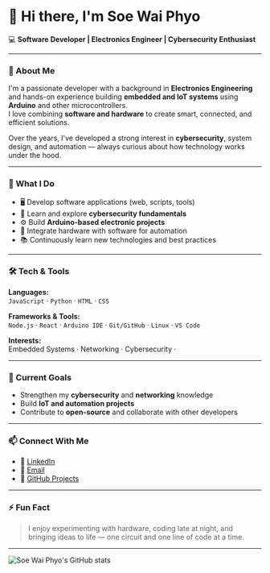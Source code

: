 # 👋 Hi there, I'm **Soe Wai Phyo**

💻 **Software Developer | Electronics Engineer | Cybersecurity Enthusiast**

---

### 🚀 About Me

I'm a passionate developer with a background in **Electronics Engineering** and hands-on experience building **embedded and IoT systems** using **Arduino** and other microcontrollers.  
I love combining **software and hardware** to create smart, connected, and efficient solutions.

Over the years, I've developed a strong interest in **cybersecurity**, system design, and automation — always curious about how technology works under the hood.

---

### 🧠 What I Do

- 🖥️ Develop software applications (web, scripts, tools)
- 🔐 Learn and explore **cybersecurity fundamentals**
- ⚙️ Build **Arduino-based electronic projects**
- 🧩 Integrate hardware with software for automation
- 📚 Continuously learn new technologies and best practices

---

### 🛠️ Tech & Tools

**Languages:**  
`JavaScript` · `Python` · `HTML` · `CSS`

**Frameworks & Tools:**  
`Node.js` · `React` · `Arduino IDE` · `Git/GitHub` · `Linux` · `VS Code`

**Interests:**  
Embedded Systems · Networking · Cybersecurity ·

---

### 🔭 Current Goals

- Strengthen my **cybersecurity** and **networking** knowledge  
- Build **IoT and automation projects**  
- Contribute to **open-source** and collaborate with other developers  

---

### 📫 Connect With Me

- 💼 [LinkedIn](www.linkedin.com/in/soewaiphyo26302)  
- 📧 [Email](mailto:soewaiphyo.id@email.com)  
- 🧰 [GitHub Projects](https://github.com/DaniJS26)

---

### ⚡ Fun Fact

> I enjoy experimenting with hardware, coding late at night, and bringing ideas to life — one circuit and one line of code at a time.

---

![Soe Wai Phyo's GitHub stats](https://github-readme-stats.vercel.app/api?username=DaniJS26&show_icons=true&theme=tokyonight)
